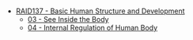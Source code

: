 # 

* [RAID137 - Basic Human Structure and Development](RAID137%20-%20Basic%20Human%20Structure%20and%20Development.md)
  * [03 - See Inside the Body](03%20-%20See%20Inside%20the%20Body.md)
  * [04 - Internal Regulation of Human Body](04%20-%20Internal%20Regulation%20of%20Human%20Body.md)

